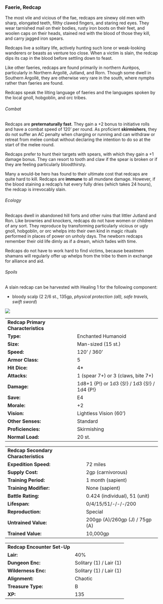 ### Faerie, Redcap

The most vile and vicious of the fae, redcaps are sinewy old men with sharp, elongated teeth, filthy clawed fingers, and staring red eyes. They wear tarnished mail on their bodies, rusty iron boots on their feet, and woolen caps on their heads, stained red with the blood of those they kill, and carry jagged iron spears.

Redcaps live a solitary life, actively hunting such lone or weak-looking wanderers or beasts as venture too close. When a victim is slain, the redcap dips its cap in the blood before settling down to feast.

Like other faeries, redcaps are found primarily in northern Aurëpos, particularly in Northern Argollë, Jutland, and Rorn. Though some dwell in Southern Argollë, they are otherwise very rare in the south, where nymphs rather than faeries are found.

Redcaps speak the lilting language of faeries and the languages spoken by the local gnoll, hobgoblin, and orc tribes.

###### Combat

Redcaps are **preternaturally fast**. They gain a +2 bonus to initiative rolls and have a combat speed of 120’ per round. As proficient **skirmishers**, they do not suffer an AC penalty when charging or running and can withdraw or retreat from melee combat without declaring the intention to do so at the start of the melee round.

Redcaps prefer to hunt their targets with spears, with which they gain a +1 damage bonus. They can resort to tooth and claw if the spear is broken or if they are feeling particularly bloodthirsty.

Many a would-be hero has found to their ultimate cost that redcaps are quite hard to kill. Redcaps are **immune** to all mundane damage. However, if the blood staining a redcap’s hat every fully dries (which takes 24 hours), the redcap is irrevocably slain.

###### Ecology

Redcaps dwell in abandoned hill forts and other ruins that littler Jutland and Ron. Like brownies and knockers, redcaps do not have women or children of any sort. They reproduce by transforming particularly vicious or ugly gnoll, hobgoblin, or orc whelps into their own kind in magic rituals performed in places of power on unholy days. The newborn redcaps remember their old life dimly as if a dream, which fades with time.

Redcaps do not have to work hard to find victims, because beastmen shamans will regularly offer up whelps from the tribe to them in exchange for alliance and aid.

###### Spoils

A slain redcap can be harvested with Healing 1 for the following component:

* bloody scalp (2 2/6 st., 135gp, *physical protection (all), safe travels, swift sword*)

![](data:image/png;base64...)

|  |  |
| --- | --- |
| **Redcap Primary Characteristics** | |
| **Type:** | Enchanted Humanoid |
| **Size:** | Man-sized (15 st.) |
| **Speed:** | 120’ / 360’ |
| **Armor Class:** | 5 |
| **Hit Dice:** | 4\* |
| **Attacks:** | 1 (spear 7+) or 3 (claws, bite 7+) |
| **Damage:** | 1d8+1 {P!} or  1d3 {S!} / 1d3 {S!} / 1d4 {P!} |
| **Save:** | E4 |
| **Morale:** | +2 |
| **Vision:** | Lightless Vision (60’) |
| **Other Senses:** | Standard |
| **Proficiencies:** | Skirmishing |
| **Normal Load:** | 20 st. |

|  |  |
| --- | --- |
| **Redcap Secondary Characteristics** | |
| **Expedition Speed:** | 72 miles |
| **Supply Cost:** | 2gp (carnivorous) |
| **Training Period:** | 1 month (sapient) |
| **Training Modifier:** | None (sapient) |
| **Battle Rating:** | 0.424 (individual), 51 (unit) |
| **Lifespan:** | 0/4/15/51/-/-/-/200 |
| **Reproduction:** | Special |
| **Untrained Value:** | 200gp (A)/260gp (J) / 75gp (A) |
| **Trained Value:** | 10,000gp |

|  |  |
| --- | --- |
| **Redcap Encounter Set-Up** | |
| **Lair:** | 40% |
| **Dungeon Enc:** | Solitary (1) / Lair (1) |
| **Wilderness Enc:** | Solitary (1) / Lair (1) |
| **Alignment:** | Chaotic |
| **Treasure Type:** | B |
| **XP:** | 135 |
